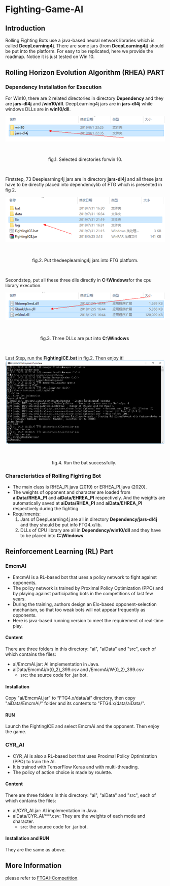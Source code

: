 # Fighting-Game-AI

## **Introduction**

Rolling Fighting Bots use a java-based neural network libraries which is called **DeepLearning4j**. There are some jars (from **DeepLearning4j**) should be put  into the platform. For easy to be replicated, here we provide the roadmap. Notice it is just tested on Win 10.



## **Rolling Horizon Evolution Algorithm (RHEA) PART** 

### Dependency Installation for Execution

For Win10, there are 2 related directories in directory **Dependency** and they are **jars-dl4j** and /**win10/dll**. DeepLearning4j jars are in **jars-dl4j** while windows DLLs are in **win10/dll**.  

![img](images/1.png)

​		<center>fig.1. Selected directories forwin 10.</center>

 

Firststep, 73 Deeplearning4j jars are in directory **jars-dl4j** and all these jars have to be directly placed into dependencylib of FTG which is presented in fig 2. 

![img](images/2.png)

             <center>fig.2. Put thedeeplearning4j jars into FTG platform.</center> 

 

Secondstep, put all these three dlls directly in **C:\Windows**for the cpu library execution.

![img](images/3.png)

   <center> fig.3. Three DLLs are put into **C:\Windows**  </center>

 

Last Step, run the **FightingICE.bat** in fig.2. Then enjoy it!![img](images/4.png)

   <center> fig.4. Run the bat successfully.  </center>

### Characteristics of Rolling Fighting Bot
- The main class is RHEA_PI.java (2019) or ERHEA_PI.java (2020). 
- The weights of opponent and character are loaded from **aiData/RHEA_PI** and **aiData/EHREA_PI** respectively. And the weights are automatically saved at **aiData/RHEA_PI** and **aiData/EHREA_PI** respectively during the fighting.
- Requirments:
    1) Jars of DeepLearning4j are all in directory **Dependency/jars-dl4j** and they should be put info FTG4.x/lib.
    2) DLLs of CPU library are all in **Dependency/win10/dll** and they have to be placed into **C:\Windows**.



## **Reinforcement Learning (RL) Part**

### **EmcmAI**

- EmcmAI is a RL-based bot that uses a policy network to fight against opponents.
- The policy network is trained by Proximal Policy Optimization (PPO) and by playing against participating bots in the competitions of last few years.
- During the training, authors design an Elo-based opponent-selection mechanism, so that too weak bots will not appear frequently as opponents.
- Here is java-based running version to meet the requirement of real-time play.

#### Content
  There are three folders in this directory: "ai", "aiData" and "src", each of which contains the files:
- ai/EmcmAi.jar: AI implementation in Java.
- aiData/EmcmAi/b{0_2}_399.csv and /EmcmAi/W{0_2}_399.csv
    - src: the source code for .jar bot.

#### Installation
   Copy "ai/EmcmAi.jar" to “FTG4.x/data/ai” directory, then copy "aiData/EmcmAi/" folder and its contents to "FTG4.x/data/aiData/".

#### RUN
   Launch the FightingICE and select EmcmAi and the opponent. Then enjoy the game.


### **CYR_AI**
- CYR_AI is also a RL-based bot that uses Proximal Policy Optimization (PPO) to train the AI.
- It is trained with TensorFlow Keras and with multi-threading.
- The policy of action choice is made by roulette.

#### Content
  There are three folders in this directory: "ai", "aiData" and "src", each of which contains the files:
- ai/CYR_AI.jar: AI implementation in Java.
- aiData/CYR_AI/***.csv: They are the weights of each mode and character.
    - src: the source code for .jar bot.

#### Installation and RUN
   They are the same as above.



## More Information
please refer to [FTGAI-Competition](http://www.ice.ci.ritsumei.ac.jp/~ftgaic/index-R.html).

